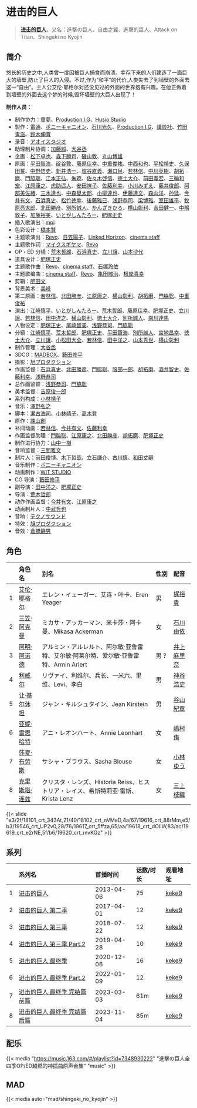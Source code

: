 # 进击的巨人


> <u>**[进击的巨人](https://bgm.tv/subject/55770)**</u>，又名：進撃の巨人、自由之翼、進擊的巨人、Attack on Titan、Shingeki no Kyojin

## 简介

悠长的历史之中,人类曾一度因被巨人捕食而崩溃。幸存下来的人们建造了一面巨大的墙壁,防止了巨人的入侵。不过,作为“和平”的代价,人类失去了到墙壁的外面去这一“自由”。主人公艾伦·耶格尔对还没见过的外面的世界抱有兴趣。在他正做着到墙壁的外面去这个梦的时候,毁坏墙壁的大巨人出现了！

**制作人员：**
- 制作协力：[童夢](https://bgm.tv/person/7309)、[Production I.G](https://bgm.tv/person/1286)、[Husio Studio](https://bgm.tv/person/21426)
- 製作：[電通](https://bgm.tv/person/221)、[ポニーキャニオン](https://bgm.tv/person/64)、[石川光久](https://bgm.tv/person/3133)、[Production I.G](https://bgm.tv/person/1286)、[講談社](https://bgm.tv/person/128)、[竹田靑滋](https://bgm.tv/person/3653)、[鈴木伸育](https://bgm.tv/person/50286)
- 录音：[アオイスタジオ](https://bgm.tv/person/32105)
- 助理制片协调：[加藤誠](https://bgm.tv/person/19100)、[大谷丞](https://bgm.tv/person/45880)
- 企画：[松下卓也](https://bgm.tv/person/37393)、[森下勝司](https://bgm.tv/person/50305)、[磯山敦](https://bgm.tv/person/50294)、[丸山博雄](https://bgm.tv/person/5783)
- 原画：[平田智浩](https://bgm.tv/person/68)、[碇谷敦](https://bgm.tv/person/12343)、[藤原佳幸](https://bgm.tv/person/8100)、[中重俊祐](https://bgm.tv/person/26981)、[中西和也](https://bgm.tv/person/32387)、[平松禎史](https://bgm.tv/person/1756)、[久保田誓](https://bgm.tv/person/2650)、[中野悟史](https://bgm.tv/person/12480)、[新井浩一](https://bgm.tv/person/4)、[塩谷直義](https://bgm.tv/person/3498)、[瀬口泉](https://bgm.tv/person/33643)、[若林信](https://bgm.tv/person/12586)、[中川英樹](https://bgm.tv/person/21549)、[胡拓磨](https://bgm.tv/person/18169)、[門脇聡](https://bgm.tv/person/3809)、[江本正弘](https://bgm.tv/person/11849)、[朱暁](https://bgm.tv/person/28644)、[佐々木啓悟](https://bgm.tv/person/13699)、[徳土大介](https://bgm.tv/person/13365)、[前田義宏](https://bgm.tv/person/25421)、[三輪和宏](https://bgm.tv/person/11562)、[江原康之](https://bgm.tv/person/12506)、[虎助遥人](https://bgm.tv/person/32226)、[安田祥子](https://bgm.tv/person/26264)、[佐藤利幸](https://bgm.tv/person/3205)、[小川みずえ](https://bgm.tv/person/42681)、[藤井俊郎](https://bgm.tv/person/28315)、[阿部美佐緒](https://bgm.tv/person/11377)、[三木達也](https://bgm.tv/person/12237)、[中森晃太郎](https://bgm.tv/person/12886)、[小柳達也](https://bgm.tv/person/22691)、[伊藤達文](https://bgm.tv/person/2992)、[森山洋](https://bgm.tv/person/30209)、[孙猛](https://bgm.tv/person/28642)、[今井有文](https://bgm.tv/person/12507)、[石浜真史](https://bgm.tv/person/1370)、[松竹徳幸](https://bgm.tv/person/2878)、[後藤雅巳](https://bgm.tv/person/11371)、[浅野恭司](https://bgm.tv/person/2157)、[梁博雅](https://bgm.tv/person/15512)、[室田雄平](https://bgm.tv/person/11574)、[牧原亮太郎](https://bgm.tv/person/12505)、[北田勝彦](https://bgm.tv/person/12610)、[別所誠人](https://bgm.tv/person/3702)、[かんざきひろ](https://bgm.tv/person/6012)、[横山彰利](https://bgm.tv/person/2886)、[吉田健一](https://bgm.tv/person/2727)、[中嶋敦子](https://bgm.tv/person/276)、[加藤裕美](https://bgm.tv/person/730)、[いとがしんたろー](https://bgm.tv/person/2612)、[肥塚正史](https://bgm.tv/person/23098)
- 插入歌演出：[mpi](https://bgm.tv/person/15650)
- 色彩设计：[橋本賢](https://bgm.tv/person/2073)
- 主题歌演出：[Revo](https://bgm.tv/person/5815)、[日笠陽子](https://bgm.tv/person/5119)、[Linked Horizon](https://bgm.tv/person/37441)、[cinema staff](https://bgm.tv/person/20277)
- 主题歌作词：[マイクスギヤマ](https://bgm.tv/person/9975)、[Revo](https://bgm.tv/person/5815)
- OP・ED 分镜：[荒木哲郎](https://bgm.tv/person/3212)、[石浜真史](https://bgm.tv/person/1370)、[立川譲](https://bgm.tv/person/12410)、[山本沙代](https://bgm.tv/person/3563)
- 道具设计：[肥塚正史](https://bgm.tv/person/23098)
- 主题歌作曲：[Revo](https://bgm.tv/person/5815)、[cinema staff](https://bgm.tv/person/20277)、[石塚玲依](https://bgm.tv/person/10904)
- 主题歌编曲：[cinema staff](https://bgm.tv/person/20277)、[Revo](https://bgm.tv/person/5815)、[亀田誠治](https://bgm.tv/person/10399)、[根岸貴幸](https://bgm.tv/person/379)
- 剪辑：[肥田文](https://bgm.tv/person/12053)
- 背景美术：[美峰](https://bgm.tv/person/27305)
- 第二原画：[若林信](https://bgm.tv/person/12586)、[北田勝彦](https://bgm.tv/person/12610)、[江原康之](https://bgm.tv/person/12506)、[横山彰利](https://bgm.tv/person/2886)、[胡拓磨](https://bgm.tv/person/18169)、[門脇聡](https://bgm.tv/person/3809)、[中重俊祐](https://bgm.tv/person/26981)
- 演出：[江崎慎平](https://bgm.tv/person/14444)、[いとがしんたろー](https://bgm.tv/person/2612)、[荒木哲郎](https://bgm.tv/person/3212)、[藤原佳幸](https://bgm.tv/person/8100)、[肥塚正史](https://bgm.tv/person/23098)、[立川譲](https://bgm.tv/person/12410)、[若林信](https://bgm.tv/person/12586)、[田中洋之](https://bgm.tv/person/3327)、[横山彰利](https://bgm.tv/person/2886)、[徳土大介](https://bgm.tv/person/13365)、[別所誠人](https://bgm.tv/person/3702)、[南川達馬](https://bgm.tv/person/25547)
- 人物设定：[肥塚正史](https://bgm.tv/person/23098)、[尾崎智美](https://bgm.tv/person/1833)、[浅野恭司](https://bgm.tv/person/2157)、[門脇聡](https://bgm.tv/person/3809)
- 分镜：[江崎慎平](https://bgm.tv/person/14444)、[荒木哲郎](https://bgm.tv/person/3212)、[肥塚正史](https://bgm.tv/person/23098)、[平田智浩](https://bgm.tv/person/68)、[別所誠人](https://bgm.tv/person/3702)、[宮地昌幸](https://bgm.tv/person/3577)、[徳土大介](https://bgm.tv/person/13365)、[立川譲](https://bgm.tv/person/12410)、[小松田大全](https://bgm.tv/person/15478)、[若林信](https://bgm.tv/person/12586)、[田中洋之](https://bgm.tv/person/3327)、[山本秀世](https://bgm.tv/person/11876)、[横山彰利](https://bgm.tv/person/2886)
- 制作管理：[大谷丞](https://bgm.tv/person/45880)
- 3DCG：[MADBOX](https://bgm.tv/person/29998)、[籔田修平](https://bgm.tv/person/26106)
- 摄影：[旭プロダクション](https://bgm.tv/person/6065)
- 作画监督：[石浜真史](https://bgm.tv/person/1370)、[北田勝彦](https://bgm.tv/person/12610)、[門脇聡](https://bgm.tv/person/3809)、[服部一郎](https://bgm.tv/person/14193)、[胡拓磨](https://bgm.tv/person/18169)、[酒井智史](https://bgm.tv/person/21200)、[佐藤利幸](https://bgm.tv/person/3205)、[浅野恭司](https://bgm.tv/person/2157)
- 总作画监督：[浅野恭司](https://bgm.tv/person/2157)、[門脇聡](https://bgm.tv/person/3809)
- 美术监督：[吉原俊一郎](https://bgm.tv/person/6337)
- 系列构成：[小林靖子](https://bgm.tv/person/345)
- 音乐：[澤野弘之](https://bgm.tv/person/3103)
- 脚本：[瀬古浩司](https://bgm.tv/person/15614)、[小林靖子](https://bgm.tv/person/345)、[高木登](https://bgm.tv/person/1765)
- 原作：[諫山創](https://bgm.tv/person/8492)
- 补间动画：[若林信](https://bgm.tv/person/12586)、[今井有文](https://bgm.tv/person/12507)、[佐藤利幸](https://bgm.tv/person/3205)
- 作画监督助理：[門脇聡](https://bgm.tv/person/3809)、[江原康之](https://bgm.tv/person/12506)、[北田勝彦](https://bgm.tv/person/12610)、[胡拓磨](https://bgm.tv/person/18169)、[肥塚正史](https://bgm.tv/person/23098)
- 制作进行协力：[山中一樹](https://bgm.tv/person/45275)
- 音响监督：[三間雅文](https://bgm.tv/person/42)
- 制片人：[前田俊博](https://bgm.tv/person/5774)、[木下哲哉](https://bgm.tv/person/48012)、[立石謙介](https://bgm.tv/person/50291)、[古川慎](https://bgm.tv/person/36256)、[和田丈嗣](https://bgm.tv/person/38222)
- 音乐制作：[ポニーキャニオン](https://bgm.tv/person/64)
- 动画制作：[WIT STUDIO](https://bgm.tv/person/8481)
- CG 导演：[籔田修平](https://bgm.tv/person/26106)
- 副导演：[田中洋之](https://bgm.tv/person/3327)、[肥塚正史](https://bgm.tv/person/23098)
- 导演：[荒木哲郎](https://bgm.tv/person/3212)
- 动作作画监督：[今井有文](https://bgm.tv/person/12507)、[江原康之](https://bgm.tv/person/12506)
- 动画制片人：[中武哲也](https://bgm.tv/person/43897)
- 音响：[テクノサウンド](https://bgm.tv/person/23711)
- 特效：[旭プロダクション](https://bgm.tv/person/6065)
- 音效：[倉橋静男](https://bgm.tv/person/6076)

## 角色

|     |   角色名   |   别名  | 性别 |  配音  |
|:--- |:------  |:----      |:---  |:--   |
| 1 | [艾伦·耶格尔](https://bgm.tv/character/18101) | エレン・イェーガー、艾连・叶卡、Eren Yeager | 男 | [梶裕貴](https://bgm.tv/person/5209) |
| 2 | [三笠·阿克曼](https://bgm.tv/character/18102) | ミカサ・アッカーマン、米卡莎・阿卡曼、Mikasa Ackerman | 女 | [石川由依](https://bgm.tv/person/5727) |
| 3 | [阿明·阿诺德](https://bgm.tv/character/19616) | アルミン・アルレルト、阿尔敏·亚鲁雷特、艾尔敏·阿莱尔特、爱尔敏·亚鲁雷特、Armin Arlert | 男？ | [井上麻里奈](https://bgm.tv/person/4382) |
| 4 | [利威尔](https://bgm.tv/character/19546) | リヴァイ、利维尔、兵长、一米六、里维、Levi、李白 | 男 | [神谷浩史](https://bgm.tv/person/4232) |
| 5 | [让·基尔休坦](https://bgm.tv/character/19617) | ジャン・キルシュタイン、Jean Kirstein | 男 | [谷山紀章](https://bgm.tv/person/4678) |
| 6 | [亚妮·雷恩哈特](https://bgm.tv/character/19618) | アニ・レオンハート、Annie Leonhart | 女 | [嶋村侑](https://bgm.tv/person/4933) |
| 7 | [莎夏·布劳斯](https://bgm.tv/character/19619) | サシャ・ブラウス、Sasha Blouse | 女 | [小林ゆう](https://bgm.tv/person/4398) |
| 8 | [克里斯塔·连兹](https://bgm.tv/character/19620) | クリスタ・レンズ、Historia Reiss、ヒストリア・レイス、希斯特莉亚·雷斯、Krista Lenz | 女 | [三上枝織](https://bgm.tv/person/5105) |

{{< slide "e3/2f/18101_crt_343At,21/40/18102_crt_nVMeD,4a/67/19616_crt_88rMm,e5/b3/19546_crt_UP2v0,28/76/19617_crt_5ffza,65/aa/19618_crt_dOIIW,83/ac/19619_crt_e2rNE,5f/b6/19620_crt_mvKGz" >}}

## 系列

|     | 系列名              | 首播时间       | 话数/时长 | 观看地址                                                     |
| :-- | :--------------- | :--------- | :---- | :------------------------------------------------------- |
| 1   |[进击的巨人](https://bgm.tv/subject/55770)| 2013-04-06 | 25    | [keke9](https://www.keke9.app/play/174851-4-136086.html) |
| 2   |[进击的巨人 第二季](https://bgm.tv/subject/118335)| 2017-04-01 | 12    | [keke9](https://www.keke9.app/play/156444-4-136074.html) |
| 3   |[进击的巨人 第三季](https://bgm.tv/subject/217300)| 2018-07-22 | 12    | [keke9](https://www.keke9.app/play/20145-4-136001.html)  |
| 4   |[进击的巨人 第三季 Part.2](https://bgm.tv/subject/263750)| 2019-04-28 | 10    | [keke9](https://www.keke9.app/play/20145-4-136013.html)  |
| 5   |[进击的巨人 最终季](https://bgm.tv/subject/285666)| 2020-12-06 | 16    | [keke9](https://www.keke9.app/play/20177-4-136335.html)  |
| 6   |[进击的巨人 最终季 Part.2](https://bgm.tv/subject/331752)| 2022-01-09 | 12    | [keke9](https://www.keke9.app/play/178572-4-136320.html) |
| 7   |[进击的巨人 最终季 完结篇 前篇](https://bgm.tv/subject/376739)| 2023-03-03 | 61m   | [keke9](https://www.keke9.app/play/212061-4-362350.html) |
| 8   |[进击的巨人 最终季 完结篇 后篇](https://bgm.tv/subject/415779)| 2023-11-04 | 85m   | [keke9](https://www.keke9.app/play/214026-4-523770.html) |

## 配乐

{{< media "https://music.163.com/#/playlist?id=7348930222"
"進擊の巨人全四季OP/ED超燃的神插曲原声合集"
"music" >}}
## MAD

{{< media  auto="mad/shingeki_no_kyojin"  >}}
